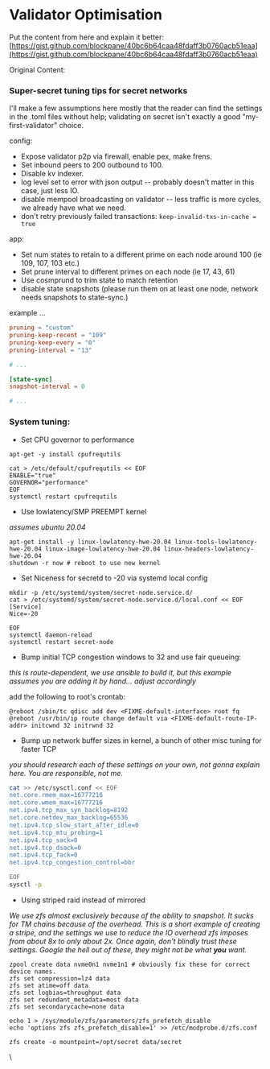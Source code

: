 # Validator Optimisation

Put the content from here and explain it better: [https://gist.github.com/blockpane/40bc6b64caa48fdaff3b0760acb51eaa](https://gist.github.com/blockpane/40bc6b64caa48fdaff3b0760acb51eaa)

Original Content:

### Super-secret tuning tips for secret networks

I'll make a few assumptions here mostly that the reader can find the settings in the .toml files without help; validating on secret isn't exactly a good "my-first-validator" choice.

config:

* Expose validator p2p via firewall, enable pex, make frens.
* Set inbound peers to 200 outbound to 100.
* Disable kv indexer.
* log level set to error with json output -- probably doesn't matter in this case, just less IO.
* disable mempool broadcasting on validator -- less traffic is more cycles, we already have what we need.
* don't retry previously failed transactions: `keep-invalid-txs-in-cache = true`

app:

* Set num states to retain to a different prime on each node around 100 (ie 109, 107, 103 etc.)
* Set prune interval to different primes on each node (ie 17, 43, 61)
* Use cosmprund to trim state to match retention
* disable state snapshots (please run them on at least one node, network needs snapshots to state-sync.)

example ...

```toml
pruning = "custom"
pruning-keep-recent = "109"
pruning-keep-every = "0"
pruning-interval = "13"

# ...

[state-sync]
snapshot-interval = 0

# ...
```

### System tuning:

* Set CPU governor to performance

```shell
apt-get -y install cpufrequtils

cat > /etc/default/cpufrequtils << EOF
ENABLE="true"
GOVERNOR="performance"
EOF
systemctl restart cpufrequtils
```

* Use lowlatency/SMP PREEMPT kernel

_assumes ubuntu 20.04_

```shell
apt-get install -y linux-lowlatency-hwe-20.04 linux-tools-lowlatency-hwe-20.04 linux-image-lowlatency-hwe-20.04 linux-headers-lowlatency-hwe-20.04
shutdown -r now # reboot to use new kernel
```

* Set Niceness for secretd to -20 via systemd local config

```shell
mkdir -p /etc/systemd/system/secret-node.service.d/
cat > /etc/systemd/system/secret-node.service.d/local.conf << EOF
[Service]
Nice=-20

EOF
systemctl daemon-reload
systemctl restart secret-node
```

* Bump initial TCP congestion windows to 32 and use fair queueing:

_this is route-dependent, we use ansible to build it, but this example assumes you are adding it by hand... adjust accordingly_

add the following to root's crontab:

```
@reboot /sbin/tc qdisc add dev <FIXME-default-interface> root fq
@reboot /usr/bin/ip route change default via <FIXME-default-route-IP-addr> initcwnd 32 initrwnd 32
```

* Bump up network buffer sizes in kernel, a bunch of other misc tuning for faster TCP

_you should research each of these settings on your own, not gonna explain here. You are responsible, not me._

```bash
cat >> /etc/sysctl.conf << EOF
net.core.rmem_max=16777216
net.core.wmem_max=16777216
net.ipv4.tcp_max_syn_backlog=8192
net.core.netdev_max_backlog=65536
net.ipv4.tcp_slow_start_after_idle=0
net.ipv4.tcp_mtu_probing=1
net.ipv4.tcp_sack=0
net.ipv4.tcp_dsack=0
net.ipv4.tcp_fack=0
net.ipv4.tcp_congestion_control=bbr

EOF
sysctl -p
```

* Using striped raid instead of mirrored

_We use zfs almost exclusively because of the ability to snapshot. It sucks for TM chains because of the overhead. This is a short example of creating a stripe, and the settings we use to reduce the IO overhead zfs imposes from about 8x to only about 2x. Once again, don't blindly trust these settings. Google the hell out of these, they might not be what **you** want._

```
zpool create data nvme0n1 nvme1n1 # obviously fix these for correct device names.
zfs set compression=lz4 data
zfs set atime=off data
zfs set logbias=throughput data
zfs set redundant_metadata=most data
zfs set secondarycache=none data

echo 1 > /sys/module/zfs/parameters/zfs_prefetch_disable
echo 'options zfs zfs_prefetch_disable=1' >> /etc/modprobe.d/zfs.conf

zfs create -o mountpoint=/opt/secret data/secret
```

\
